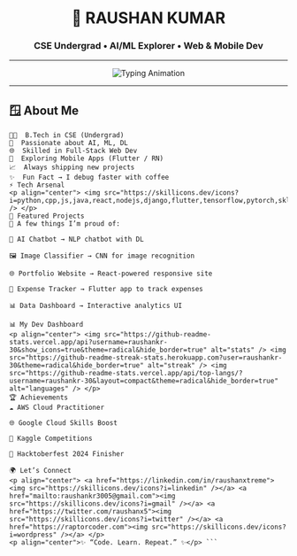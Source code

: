 <h1 align="center">🚀 RAUSHAN KUMAR</h1>
<h3 align="center">CSE Undergrad • AI/ML Explorer • Web & Mobile Dev</h3>

---

<p align="center">
  <img src="https://readme-typing-svg.herokuapp.com?font=Fira+Code&weight=500&size=22&pause=1000&color=00F5D4&center=true&vCenter=true&width=550&lines=Turning+☕+into+Code;AI+%26+ML+Enthusiast;Building+Web+%26+Mobile+Apps;Always+Learning+%26+Exploring" alt="Typing Animation" />
</p>

---

## 🪟 About Me
```text
👨‍🎓  B.Tech in CSE (Undergrad)
🤖  Passionate about AI, ML, DL
🌐  Skilled in Full-Stack Web Dev
📱  Exploring Mobile Apps (Flutter / RN)
📈  Always shipping new projects
✨  Fun Fact → I debug faster with coffee
⚡ Tech Arsenal
<p align="center"> <img src="https://skillicons.dev/icons?i=python,cpp,js,java,react,nodejs,django,flutter,tensorflow,pytorch,sklearn,mysql,mongodb,firebase,aws" /> </p>
🚀 Featured Projects
📌 A few things I’m proud of:

🤖 AI Chatbot → NLP chatbot with DL

🖼️ Image Classifier → CNN for image recognition

🌐 Portfolio Website → React-powered responsive site

📱 Expense Tracker → Flutter app to track expenses

📊 Data Dashboard → Interactive analytics UI

📊 My Dev Dashboard
<p align="center"> <img src="https://github-readme-stats.vercel.app/api?username=raushankr-30&show_icons=true&theme=radical&hide_border=true" alt="stats" /> <img src="https://github-readme-streak-stats.herokuapp.com?user=raushankr-30&theme=radical&hide_border=true" alt="streak" /> <img src="https://github-readme-stats.vercel.app/api/top-langs/?username=raushankr-30&layout=compact&theme=radical&hide_border=true" alt="languages" /> </p>
🏆 Achievements
☁️ AWS Cloud Practitioner

🌐 Google Cloud Skills Boost

🏅 Kaggle Competitions

🎉 Hacktoberfest 2024 Finisher

🌍 Let’s Connect
<p align="center"> <a href="https://linkedin.com/in/raushanxtreme"><img src="https://skillicons.dev/icons?i=linkedin" /></a> <a href="mailto:raushankr3005@gmail.com"><img src="https://skillicons.dev/icons?i=gmail" /></a> <a href="https://twitter.com/raushanx5"><img src="https://skillicons.dev/icons?i=twitter" /></a> <a href="https://raptorcoder.com"><img src="https://skillicons.dev/icons?i=wordpress" /></a> </p>
<p align="center">✨ “Code. Learn. Repeat.” ✨</p> ```
